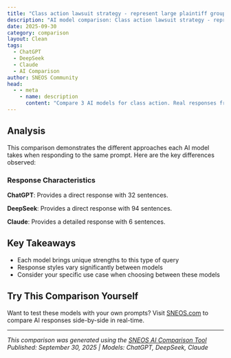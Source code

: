 ```yaml
---
title: "Class action lawsuit strategy - represent large plaintiff groups"
description: "AI model comparison: Class action lawsuit strategy - represent large plaintiff groups..."
date: 2025-09-30
category: comparison
layout: Clean
tags:
  - ChatGPT
  - DeepSeek
  - Claude
  - AI Comparison
author: SNEOS Community
head:
  - - meta
    - name: description
      content: "Compare 3 AI models for class action. Real responses from ChatGPT, DeepSeek, Claude with detailed analysis."
---
```


<ChatComparison
  title="Class action lawsuit strategy - represent large plaintiff groups"
  prompt="Class action lawsuit strategy - represent large plaintiff groups"
  :responses='{"ChatGPT": "Representing large plaintiff groups in a class action lawsuit requires a strategic approach that balances effective case management, strong legal arguments, and attentive client relations. Here\u2019s a comprehensive strategy outline:\n\n### 1. Initial Case Assessment\n- **Evaluate Merits**: Assess the legal and factual basis of the claims thoroughly.\n- **Identify Common Issues**: Determine common questions of law or fact that affect the entire class.\n- **Estimate Damages**: Calculate potential damages to understand the scope and impact.\n\n### 2. Class Certification\n- **Meet Certification Requirements**: Typically, under Rule 23 (Federal Rules of Civil Procedure), ensure:\n - Numerosity: Class is so large that individual suits are impractical.\n - Commonality: There are common questions of law or fact.\n - Typicality: Claims or defenses of the representative parties are typical of the class.\n - Adequacy: Representatives will protect class interests adequately.\n- **Draft Class Definition Carefully**: Be precise but inclusive, as an overly broad or narrow class can jeopardize certification.\n- **Gather Evidence Early**: Collect documents, conduct depositions, and prepare expert testimony to support certification.\n\n### 3. Building the Plaintiff Case\n- **Investigate Thoroughly**: Use discovery to uncover evidence supporting common claims.\n- **Leverage Expert Witnesses**: Employ economists, industry experts, or other relevant specialists to strengthen damages and liability arguments.\n- **Develop Clear Legal Theories**: Organize claims logically and anticipate defense arguments.\n\n### 4. Managing the Class\n- **Communicate Regularly**: Keep class members informed through newsletters, websites, or meetings.\n- **Create a Class Action Committee**: Involve representatives to assist with case decisions and settlement discussions.\n- **Address Individual Concerns**: Establish protocols for handling opt-outs, settlements, and objections.\n\n### 5. Litigation and Settlement Strategy\n- **Prepare for Extensive Discovery**: The defendant will likely mount a rigorous defense; prepare for depositions, document requests, and motions.\n- **Consider Alternative Dispute Resolution**: Mediation or settlement may be viable to resolve the matter efficiently.\n- **Develop Settlement Frameworks**: Be transparent with class members and court about settlement terms, fairness, and distribution plans.\n\n### 6. Post-Settlement / Trial\n- **Monitor Distribution Plan**: Ensure fair and prompt compensation to class members.\n- **Manage Appeals or Challenges**: Be prepared for any appeals or objections from class members or defendants.\n\n---\n\n### Additional Tips\n- **Hire Experienced Co-Counsel**: Collaboration can help manage workload and bring additional expertise.\n- **Use Technology Effectively**: Utilize case management software and e-discovery tools for efficiency.\n- **Maintain Ethical Standards**: Avoid conflicts of interest and comply with all ethical rules related to class actions.\n\n---\n\nIf you want, I can help you draft specific documents like a class certification motion, settlement notice, or develop a detailed timeline for the case. Would you like assistance with any of those?", "DeepSeek": "Of course. Representing large plaintiff groups in class action lawsuits is a highly specialized and strategic area of law. A successful strategy requires a methodical approach from pre-filing through settlement or trial.\n\nHere is a comprehensive breakdown of the strategy for representing large plaintiff groups in class action lawsuits.\n\n### Core Philosophy: The Class Action as a Tool for Change\nThe fundamental goal is to aggregate many small, similar claims into a single, powerful action that can:\n1. **Achieve Efficiency:** Resolve the claims of hundreds, thousands, or millions of people in one proceeding.\n2. **Level the Playing Field:** Give individuals the collective power and resources to challenge a large corporation or entity.\n3. **Deter Misconduct:** Send a market-wide message that wrongful conduct will be met with significant financial and reputational consequences.\n\n---\n\n### Phase 1: Case Conception \u0026 Investigation (The Foundation)\n\nThis is the most critical phase. A weak foundation dooms the entire case.\n\n**1. Case Selection \u0026 Vetting:**\n* **Widespread Harm:** The alleged wrongdoing must have affected a large number of people in a substantially similar way.\n* **Significant Damages:** The total potential damages must be large enough to justify the immense cost and effort. This includes both the defendant\u0027s liability and the plaintiffs\u0027 alleged losses.\n* **Solvent Defendant:** The defendant must have the financial resources (or deep-pocketed insurers) to pay a substantial settlement or judgment.\n* **Clear Liability \u0026 Causation:** The legal theory must be strong. Is the defendant\u0027s violation of a statute, regulation, or common law duty clear? Can you directly link their action to the plaintiffs\u0027 harm?\n* **Public Interest \u0026 Narrative:** Cases with a compelling \u0022David vs. Goliath\u0022 narrative or that address a significant public harm are often stronger and can create favorable pressure.\n\n**2. Plaintiff and Class Representative Recruitment:**\n* **Finding the \u0022Right\u0022 Representative:** The named plaintiff(s) must be:\n * **Adequate:** Their interests must align with and not conflict with the absent class members.\n * **Typical:** Their claims and injuries must be typical of the class.\n * **Credible \u0026 Committed:** They must be prepared for the long haul, able to withstand discovery (depositions, document requests), and be a sympathetic and reliable face for the class.\n\n**3. Pre-Filing Investigation:**\n* **Gathering Evidence:** Conduct extensive pre-filing research. This includes:\n * **Whistleblowers/Insiders:** Crucial for understanding internal corporate practices.\n * **Public Records:** FOIA requests, regulatory filings, SEC documents.\n * **Expert Analysis:** Retain experts early to validate the theory of harm, calculate class-wide damages, and testify on liability.\n * **Plaintiff Interviews:** Document the experiences of multiple potential class members to establish a pattern.\n\n---\n\n### Phase 2: Pleadings \u0026 Class Certification (The Battle for Legitimacy)\n\nThe entire case hinges on winning class certification.\n\n**1. Drafting the Complaint:**\n* **Tell a Story:** The complaint should be a compelling narrative that a judge, the media, and the public can understand.\n* **Define the Class Precisely:** The class definition must be clear, objective, and ascertainable (e.g., \u0022All persons in the United States who purchased Product X between Date A and Date B\u0022).\n* **Plead with Particularity:** Allegations, especially for fraud, must be detailed and specific.\n\n**2. The Motion for Class Certification:**\n* **This is the most important battle.** If denied, the case reverts to individual, often non-viable, claims.\n* You must prove to the court that the case meets the requirements of **Federal Rule of Civil Procedure 23** (or its state equivalent):\n * **Numerosity:** The class is so large that joining all members is impractical.\n * **Commonality:** There are questions of law or fact common to the entire class. The key is to show that the common questions *predominate* over individual ones.\n * **Typicality:** The representative\u0027s claims are typical of the class.\n * **Adequacy:** The representative and counsel will fairly and adequately protect the class\u0027s interests.\n* **Strategy for Certification:**\n * **Focus on Common Evidence:** Frame the case around the defendant\u0027s *common conduct* (e.g., a single defective design, a uniform corporate policy, a standardized contract) that affected everyone similarly.\n * **Use Expert Witnesses:** A strong expert report showing that damages can be calculated on a class-wide basis using a common formula is often decisive.\n * **Anticipate the Defense:** The defendant will argue that individual issues predominate (e.g., each plaintiff relied on different information, suffered different damages). Your strategy must neutralize this argument.\n\n---\n\n### Phase 3: Discovery \u0026 Pre-Trial (The War of Attrition)\n\n**1. Managing Massive Discovery:**\n* **Defendant\u0027s Discovery:** You will request millions of pages of documents and take dozens of depositions of corporate representatives. Use technology (e-discovery platforms) to manage the volume.\n* **Plaintiff\u0027s Discovery:** Be prepared to defend the class representatives in their depositions and produce their documents. Their credibility is paramount.\n\n**2. Defeating Motions to Dismiss and for Summary Judgment:**\n* The defendant will repeatedly try to kill the case. Your pleadings and discovery must be robust enough to survive these challenges.\n\n**3. Settlement Strategy:**\n* **Begin Early, but Negotiate from Strength:** Settlement discussions often begin early, but the plaintiff\u0027s leverage increases dramatically **after a class is certified**.\n* **Mediation:** Using a seasoned mediator is standard practice in large class actions.\n* **Structuring the Settlement:**\n * **Common Fund:** A pool of money is created for the class. Your fees are a percentage of this fund (court-approved).\n * **Claims-Made vs. Automatic Payment:** Weigh the pros and cons. A claims-made process reduces the defendant\u0027s cost but requires class members to act, which can lead to low participation. Automatic payments are simpler for class members but more expensive for the defendant.\n * **Cy Pres:** Unclaimed funds may be distributed to a related charity or non-profit, a often-scrutinized component.\n* **Settlement Approval:** The court must approve the settlement as \u0022fair, reasonable, and adequate\u0022 to the class. You must provide notice to the class and handle any objections.\n\n---\n\n### Phase 4: Trial \u0026 Post-Trial (The Endgame)\n\n* **Trial:** Few class actions go to trial, but you must be fully prepared. The strategy shifts to presenting the case in a simple, compelling way that represents the collective experience of the class.\n* **Appeals:** The losing party will almost certainly appeal, especially concerning class certification or a large judgment. This can add years to the process.\n* **Distribution:** Administering the settlement or judgment\u2014locating class members, processing claims, and distributing funds\u2014is a massive administrative task, often handled by specialized settlement administrators.\n\n### Key Strategic Considerations \u0026 Potential Pitfalls\n\n* **Financing:** Class actions are extremely expensive. Law firms often invest millions in costs and thousands of hours of attorney time on a contingency basis. Some firms use third-party litigation funders.\n* **Competing Counsel \u0026 Leadership:** In high-profile cases, many firms may file similar suits. The court will appoint \u0022Interim Class Counsel\u0022 or \u0022Lead Counsel.\u0022 You must position your firm to take on this role, which comes with control over the litigation and a larger share of the fee award.\n* **Public Relations:** A savvy PR strategy can shape public opinion, put pressure on the defendant, and help with class member recruitment and retention.\n* **Ethical Duties:** Your client is the entire class, not just the named representative. This creates a fiduciary duty to act in the best interest of all absent class members, which can sometimes create conflicts (e.g., in settlement decisions).\n\n### Conclusion\n\nRepresenting large plaintiff groups is not merely about litigation; it\u0027s about **orchestration**. It requires the strategic vision of a general, the financial acumen of a banker, the meticulousness of an accountant, and the storytelling ability of a novelist. The strategy is a multi-year chess game where the move for class certification is the checkmate opportunity, and every action before and after is designed to secure that victory and deliver a meaningful recovery for the class.", "Claude": "# Class Action Lawsuit Strategy Framework\n\n## I. Case Evaluation \u0026 Certification\n\n### **Initial Assessment**\n- **Common injury/harm**: Verify all plaintiffs suffered similar damages from same defendant conduct\n- **Numerosity**: Ensure plaintiff group is large enough to make individual suits impractical (typically 40\u002B members)\n- **Commonality**: Identify shared legal/factual questions across all claims\n- **Typicality**: Confirm lead plaintiffs\u0027 claims are representative of the class\n- **Adequacy**: Assess lead plaintiffs and counsel\u0027s ability to represent class interests\n\n### **Class Definition**\n- Draft precise, objective class definition\n- Avoid overly broad or narrow parameters\n- Consider subclasses if different groups have distinct issues\n- Plan for potential class modifications during litigation\n\n## II. Pre-Filing Strategy\n\n### **Investigation \u0026 Evidence**\n- Conduct thorough factual investigation across multiple jurisdictions\n- Preserve electronic evidence and documents\n- Interview potential class members\n- Retain expert witnesses early\n- Coordinate with regulatory agencies when applicable\n\n### **Lead Plaintiff Selection**\n- Choose representatives with strong damages claims\n- Ensure diverse, credible lead plaintiffs\n- Verify absence of conflicts with class interests\n- Prepare for defendant challenges to adequacy\n\n## III. Litigation Management\n\n### **Case Coordination**\n- Monitor for competing class actions in other jurisdictions\n- Seek coordination or consolidation when beneficial\n- Establish leadership structure in multi-district litigation\n- Manage relationships with other plaintiff firms\n\n### **Discovery Strategy**\n- Prioritize class-wide discovery over individual issues\n- Use sampling techniques for large datasets\n- Coordinate document requests across class members\n- Leverage economies of scale in expert discovery\n\n## IV. Settlement Considerations\n\n### **Negotiation Framework**\n- Develop comprehensive damages model for entire class\n- Structure settlements to benefit all class segments\n- Plan notice and opt-out procedures\n- Consider non-monetary relief (injunctive, corporate reforms)\n\n### **Fairness Assessment**\n- Ensure adequate compensation relative to individual litigation value\n- Address attorney fee arrangements transparently\n- Plan for court approval process and objector management\n\n## V. Key Success Factors\n\n- **Resource Management**: Secure sufficient funding for extended litigation\n- **Communication**: Maintain regular contact with class members\n- **Expertise**: Assemble specialized legal team for complex issues\n- **Technology**: Use litigation support tools for large-scale case management\n\nWould you like me to elaborate on any particular aspect of class action strategy?"}' 
  published-date="13:41"
/>

## Analysis

This comparison demonstrates the different approaches each AI model takes when responding to the same prompt. Here are the key differences observed:

### Response Characteristics

**ChatGPT**: Provides a direct response with 32 sentences. 

**DeepSeek**: Provides a direct response with 94 sentences. 

**Claude**: Provides a detailed response with 6 sentences. 

## Key Takeaways

- Each model brings unique strengths to this type of query
- Response styles vary significantly between models
- Consider your specific use case when choosing between these models

## Try This Comparison Yourself

Want to test these models with your own prompts? Visit [SNEOS.com](https://sneos.com) to compare AI responses side-by-side in real-time.

---

*This comparison was generated using the [SNEOS AI Comparison Tool](https://sneos.com)*
*Published: September 30, 2025 | Models: ChatGPT, DeepSeek, Claude*
